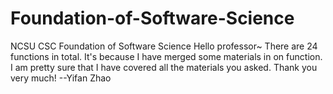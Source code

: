 # Foundation-of-Software-Science
NCSU CSC Foundation of Software Science
Hello professor~ There are 24 functions in total. It's because I have merged some materials in on function.
I am pretty sure that I have covered all the materials you asked. Thank you very much! --Yifan Zhao
